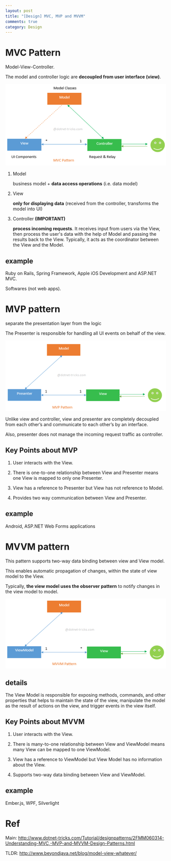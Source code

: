 ```yaml
---
layout: post
title: "[Design] MVC, MVP and MVVM"
comments: true
category: Design
---
```


# MVC Pattern

Model-View-Controller.

The model and controller logic are **decoupled from user interface (view)**.

![](/images/mvc-pattern.png)

1. Model

   business model + **data access operations** (i.e. data model)

2. View

   **only for displaying data** (received from the controller, transforms the model into UI)

3. Controller **(IMPORTANT)**

   **process incoming requests**. It receives input from users via the View, then process the user's data with the help of Model and passing the results back to the View. Typically, it acts as the coordinator between the View and the Model.

## example

Ruby on Rails, Spring Framework, Apple iOS Development and ASP.NET MVC.

Softwares (not web apps).

# MVP pattern

separate the presentation layer from the logic

The Presenter is responsible for handling all UI events on behalf of the view.

![](/images/mvp-pattern.png)

Unlike view and controller, view and presenter are completely decoupled from each other’s and communicate to each other’s by an interface.

Also, presenter does not manage the incoming request traffic as controller.

## Key Points about MVP

1. User interacts with the View.

1. There is one-to-one relationship between View and Presenter means one View is mapped to only one Presenter.

1. View has a reference to Presenter but View has not reference to Model.

1. Provides two way communication between View and Presenter.

## example

Android, ASP.NET Web Forms applications

# MVVM pattern

This pattern supports two-way data binding between view and View model.

This enables automatic propagation of changes, within the state of view model to the View.

Typically, **the view model uses the observer pattern** to notify changes in the view model to model.

![](/images/mvvm-pattern.png)

## details

The View Model is responsible for exposing methods, commands, and other properties that helps to maintain the state of the view, manipulate the model as the result of actions on the view, and trigger events in the view itself.

## Key Points about MVVM

1. User interacts with the View.

1. There is many-to-one relationship between View and ViewModel means many View can be mapped to one ViewModel.

1. View has a reference to ViewModel but View Model has no information about the View.

1. Supports two-way data binding between View and ViewModel.

## example

Ember.js, WPF, Silverlight

# Ref

Main: http://www.dotnet-tricks.com/Tutorial/designpatterns/2FMM060314-Understanding-MVC,-MVP-and-MVVM-Design-Patterns.html

TLDR: http://www.beyondjava.net/blog/model-view-whatever/
